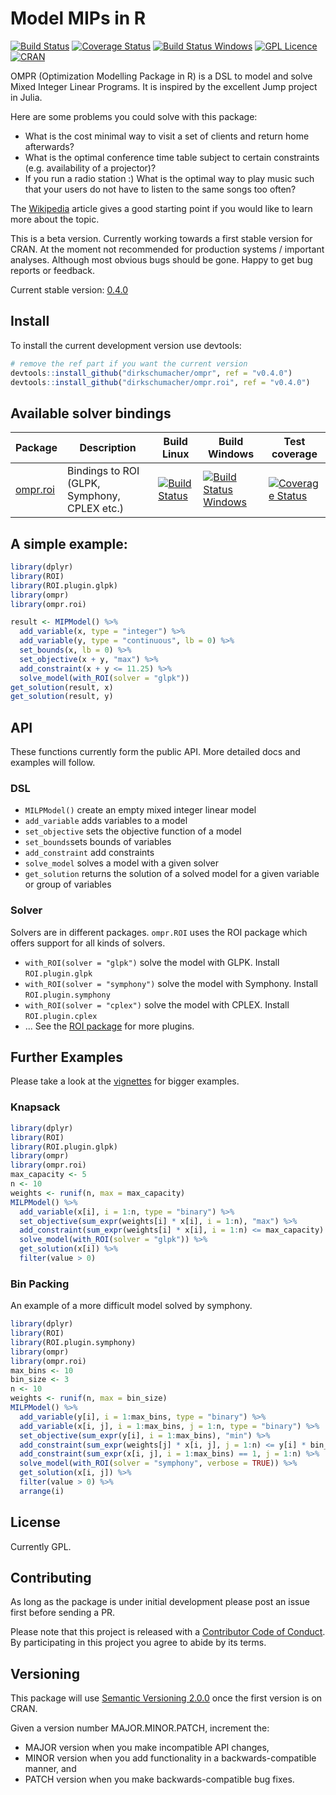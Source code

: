 # Model MIPs in R

[![Build Status](https://travis-ci.org/dirkschumacher/ompr.svg?branch=master)](https://travis-ci.org/dirkschumacher/ompr)
[![Coverage Status](https://coveralls.io/repos/github/dirkschumacher/ompr/badge.svg?branch=master)](https://coveralls.io/github/dirkschumacher/ompr?branch=master)
[![Build Status Windows](https://ci.appveyor.com/api/projects/status/github/dirkschumacher/ompr?branch=master&svg=true)](https://ci.appveyor.com/project/dirkschumacher/ompr)
[![GPL Licence](https://badges.frapsoft.com/os/gpl/gpl.svg?v=103)](https://opensource.org/licenses/GPL-3.0/)  
[![CRAN](http://www.r-pkg.org/badges/version/ompr)](http://www.r-pkg.org/badges/version/ompr)

OMPR (Optimization Modelling Package in R) is a DSL to model and solve Mixed Integer Linear Programs. It is inspired by the excellent Jump project in Julia.

Here are some problems you could solve with this package:
  * What is the cost minimal way to visit a set of clients and return home afterwards?
  * What is the optimal conference time table subject to certain constraints (e.g. availability of a projector)?
  * If you run a radio station :) What is the optimal way to play music such that your users do not have to listen to the same songs too often?
  
The [Wikipedia](https://en.wikipedia.org/wiki/Integer_programming) article gives a good starting point if you would like to learn more about the topic.

This is a beta version. Currently working towards a first stable version for CRAN. At the moment not recommended for production systems / important analyses. Although most obvious bugs should be gone. Happy to get bug reports or feedback. 

Current stable version: [0.4.0](https://github.com/dirkschumacher/ompr/tree/v0.4.0)

## Install

To install the current development version use devtools:

```R 
# remove the ref part if you want the current version
devtools::install_github("dirkschumacher/ompr", ref = "v0.4.0")
devtools::install_github("dirkschumacher/ompr.roi", ref = "v0.4.0")
```

## Available solver bindings

Package | Description | Build Linux | Build Windows | Test coverage
--- | --- | --- | --- | --- 
[ompr.roi](https://github.com/dirkschumacher/ompr.roi) | Bindings to ROI (GLPK, Symphony, CPLEX etc.) | [![Build Status](https://travis-ci.org/dirkschumacher/ompr.roi.svg?branch=master)](https://travis-ci.org/dirkschumacher/ompr.roi) | [![Build Status Windows](https://ci.appveyor.com/api/projects/status/github/dirkschumacher/ompr.roi?branch=master&svg=true)](https://ci.appveyor.com/project/dirkschumacher/ompr.roi) | [![Coverage Status](https://coveralls.io/repos/github/dirkschumacher/ompr.roi/badge.svg?branch=master)](https://coveralls.io/github/dirkschumacher/ompr.roi?branch=master)


## A simple example:

```R
library(dplyr)
library(ROI)
library(ROI.plugin.glpk)
library(ompr)
library(ompr.roi)

result <- MIPModel() %>%
  add_variable(x, type = "integer") %>%
  add_variable(y, type = "continuous", lb = 0) %>%
  set_bounds(x, lb = 0) %>%
  set_objective(x + y, "max") %>%
  add_constraint(x + y <= 11.25) %>%
  solve_model(with_ROI(solver = "glpk")) 
get_solution(result, x)
get_solution(result, y)
```

## API

These functions currently form the public API. More detailed docs and examples will follow.

### DSL
* `MILPModel()` create an empty mixed integer linear model
* `add_variable` adds variables to a model
* `set_objective` sets the objective function of a model
* `set_bounds`sets bounds of variables
* `add_constraint` add constraints
* `solve_model` solves a model with a given solver
* `get_solution` returns the solution of a solved model for a given variable or group of variables

### Solver

Solvers are in different packages. `ompr.ROI` uses the ROI package which offers support for all kinds of solvers.

* `with_ROI(solver = "glpk")` solve the model with GLPK. Install `ROI.plugin.glpk`
* `with_ROI(solver = "symphony")` solve the model with Symphony. Install `ROI.plugin.symphony`
* `with_ROI(solver = "cplex")` solve the model with CPLEX. Install `ROI.plugin.cplex`
* ... See the [ROI package](https://cran.r-project.org/web/packages/ROI/index.html) for more plugins.

 
## Further Examples

Please take a look at the [vignettes](https://dirkschumacher.github.io/ompr/articles/index.html) for bigger examples.

### Knapsack

```R
library(dplyr)
library(ROI)
library(ROI.plugin.glpk)
library(ompr)
library(ompr.roi)
max_capacity <- 5
n <- 10
weights <- runif(n, max = max_capacity)
MILPModel() %>%
  add_variable(x[i], i = 1:n, type = "binary") %>%
  set_objective(sum_expr(weights[i] * x[i], i = 1:n), "max") %>%
  add_constraint(sum_expr(weights[i] * x[i], i = 1:n) <= max_capacity) %>%
  solve_model(with_ROI(solver = "glpk")) %>% 
  get_solution(x[i]) %>% 
  filter(value > 0)
```

### Bin Packing
An example of a more difficult model solved by symphony.

```R
library(dplyr)
library(ROI)
library(ROI.plugin.symphony)
library(ompr)
library(ompr.roi)
max_bins <- 10
bin_size <- 3
n <- 10
weights <- runif(n, max = bin_size)
MILPModel() %>%
  add_variable(y[i], i = 1:max_bins, type = "binary") %>%
  add_variable(x[i, j], i = 1:max_bins, j = 1:n, type = "binary") %>%
  set_objective(sum_expr(y[i], i = 1:max_bins), "min") %>%
  add_constraint(sum_expr(weights[j] * x[i, j], j = 1:n) <= y[i] * bin_size, i = 1:max_bins) %>%
  add_constraint(sum_expr(x[i, j], i = 1:max_bins) == 1, j = 1:n) %>%
  solve_model(with_ROI(solver = "symphony", verbose = TRUE)) %>% 
  get_solution(x[i, j]) %>%
  filter(value > 0) %>%
  arrange(i)
```

## License

Currently GPL.

## Contributing

As long as the package is under initial development please post an issue first before sending a PR.

Please note that this project is released with a [Contributor Code of Conduct](CONDUCT.md). By participating in this project you agree to abide by its terms.


## Versioning

This package will use [Semantic Versioning 2.0.0](http://semver.org/) once the first version is on CRAN.

Given a version number MAJOR.MINOR.PATCH, increment the:

* MAJOR version when you make incompatible API changes,
* MINOR version when you add functionality in a backwards-compatible manner, and
* PATCH version when you make backwards-compatible bug fixes.


